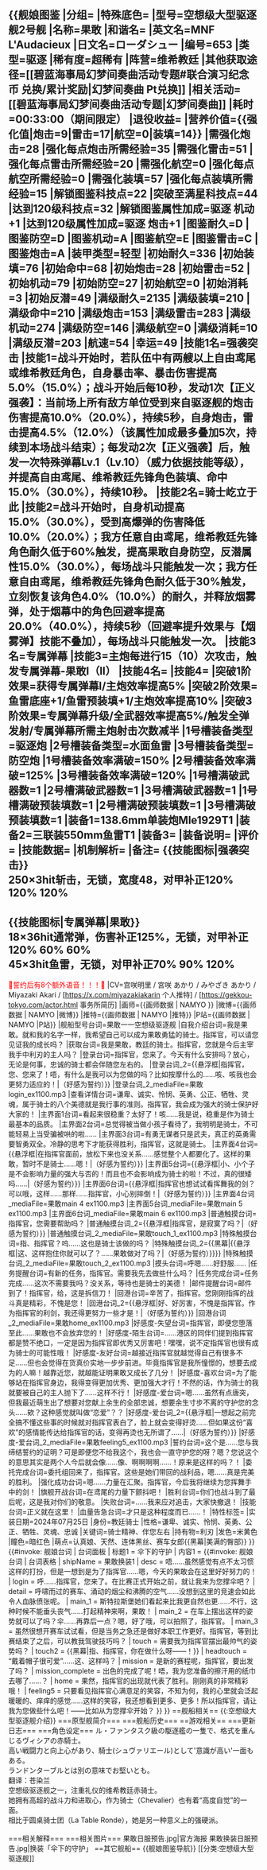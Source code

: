 {{舰娘图鉴
|分组=
|特殊底色=
|型号=空想级大型驱逐舰2号舰
|名称=果敢
|和谐名=
|英文名=MNF L'Audacieux
|日文名=ローダシュー
|编号=653
|类型=驱逐
|稀有度=超稀有
|阵营=维希教廷
|其他获取途径=[[碧蓝海事局幻梦间奏曲活动专题#联合演习纪念币 兑换/累计奖励|幻梦间奏曲 Pt兑换]]
|相关活动=[[碧蓝海事局幻梦间奏曲活动专题|幻梦间奏曲]]
|耗时=00:33:00（期间限定）
|退役收益=<!--无法退役则填无法退役，否则不填-->
|营养价值={{强化值|炮击=9|雷击=17|航空=0|装填=14}}
|需强化炮击=28
|强化每点炮击所需经验=35
|需强化雷击=51
|强化每点雷击所需经验=20
|需强化航空=0
|强化每点航空所需经验=0
|需强化装填=57
|强化每点装填所需经验=15
|解锁图鉴科技点=22
|突破至满星科技点=44
|达到120级科技点=32
|解锁图鉴属性加成=驱逐 机动+1
|达到120级属性加成=驱逐 炮击+1
|图鉴耐久=D
|图鉴防空=D
|图鉴机动=A
|图鉴航空=E
|图鉴雷击=C
|图鉴炮击=A
|装甲类型=轻型
|初始耐久=336
|初始装填=76
|初始命中=68
|初始炮击=28
|初始雷击=52
|初始机动=79
|初始防空=27
|初始航空=0
|初始消耗=3
|初始反潜=49
|满级耐久=2135
|满级装填=210
|满级命中=210
|满级炮击=153
|满级雷击=283
|满级机动=274
|满级防空=146
|满级航空=0
|满级消耗=10
|满级反潜=203
|航速=54
|幸运=49
|技能1名=强袭突击
|技能1=战斗开始时，若队伍中有两艘以上自由鸢尾或维希教廷角色，自身暴击率、暴击伤害提高5.0%（15.0%）；战斗开始后每10秒，发动1次【正义强袭】：当前场上所有敌方单位受到来自驱逐舰的炮击伤害提高10.0%（20.0%），持续5秒，自身炮击，雷击提高4.5%（12.0%）（该属性加成最多叠加5次，持续到本场战斗结束）；每发动2次【正义强袭】后，触发一次特殊弹幕Lv.1（Lv.10）（威力依据技能等级），并提高自由鸢尾、维希教廷先锋角色装填、命中15.0%（30.0%），持续10秒。
|技能2名=骑士屹立于此
|技能2=战斗开始时，自身机动提高15.0%（30.0%），受到高爆弹的伤害降低10.0%（20.0%）；我方任意自由鸢尾，维希教廷先锋角色耐久低于60%触发，提高果敢自身防空，反潜属性15.0%（30.0%），每场战斗只能触发一次；我方任意自由鸢尾，维希教廷先锋角色耐久低于30%触发，立刻恢复该角色4.0%（10.0%）的耐久，并释放烟雾弹，处于烟幕中的角色回避率提高20.0%（40.0%），持续5秒（回避率提升效果与【烟雾弹】技能不叠加），每场战斗只能触发一次。
|技能3名=专属弹幕
|技能3=主炮每进行15（10）次攻击，触发专属弹幕-果敢I（II）
|技能4名=
|技能4=
|突破1阶效果=获得专属弹幕I/主炮效率提高5%
|突破2阶效果=鱼雷底座+1/鱼雷预装填+1/主炮效率提高10%
|突破3阶效果=专属弹幕升级/全武器效率提高5%/触发全弹发射/专属弹幕所需主炮射击次数减半
|1号槽装备类型=驱逐炮
|2号槽装备类型=水面鱼雷
|3号槽装备类型=防空炮
|1号槽装备效率满破=150%
|2号槽装备效率满破=125%
|3号槽装备效率满破=120%
|1号槽满破武器数=1
|2号槽满破武器数=1
|3号槽满破武器数=1
|1号槽满破预装填数=1
|2号槽满破预装填数=1
|3号槽满破预装填数=1
|装备1=138.6mm单装炮Mle1929T1
|装备2=三联装550mm鱼雷T1
|装备3=
|装备说明=
|评价=
|技能数据=
|机制解析=
|备注=
{{技能图标|强袭突击}}<br>
250×3hit斩击，无锁，宽度48，对甲补正120% 120% 120%<br>
----
{{技能图标|专属弹幕|果敢}}<br>
18×36hit通常弹，伤害补正125%，无锁，对甲补正120% 60% 60%<br>
45×3hit鱼雷，无锁，对甲补正70% 90% 120%<br>
----
<span style="color:red;">💓誓约后有8个额外语音！！！💓</span>
|CV=宫咲明里 / 宮咲 あかり / みやざき あかり / Miyazaki Akari / [https://x.com/miyazakiakarin 个人推特] / [https://gekkou-tokyo.com/actor.html 事务所简历]
|画师={{画师数据 | NAMYO }}
|微博={{画师数据 | NAMYO |微博}}
|推特={{画师数据 | NAMYO |推特}}
|P站={{画师数据 | NAMYO |P站}}
|舰船型号台词=果敢一一空想级驱逐舰
|自我介绍台词=我是果敢。就和我的名字一样，我希望自己可以成为果敢勇猛的骑士。指挥官，可以请您见证我的成长吗？
|获取台词=我是果敢，教廷的骑士。指挥官，您就是今后主宰我手中利刃的主人吗？
|登录台词=指挥官，您来了。今天有什么安排吗？放心，无论是何事，忠诚的骑士都会伴随您左右的。
|登录台词_2={{悬浮框|指挥官，您、您来了！唔，有什么是我可以为您做的吗？比如按摩什么的……咳、咳我也会更努力适应的！|（好感为誓约）}}
|登录台词_2_mediaFile=果敢login_ex1100.mp3
|查看详情台词=谦卑、诚实、怜悯、英勇、公正、牺牲、灵魂，属于骑士的八个美德就是我行事的准则。指挥官，我会成为强大的骑士保护好大家的！
|主界面1台词=看起来很稳重？太好了！咳……我是说，稳重是作为骑士最基本的品质。
|主界面2台词=总觉得被当做小孩子看待了，我明明是骑士，不可能轻易上当受骗被哄的啦……
|主界面3台词=有勇无谋者只是武夫，真正的英勇需要智勇双全。冷静的思考下才能获得胜利，指挥官，这就是骑士。
|主界面4台词={{悬浮框|在指挥官面前，放松下来也没关系……感觉整个人都要化了。这样的果敢，暂时不是骑士……嗯！|（好感为誓约）}}
|主界面5台词={{悬浮框|小、小个子是不会影响力量的强大与否的！而且也不会影响成为骑士的啦！不过，真的很矮吗……|（好感为誓约）}}
|主界面6台词={{悬浮框|指挥官也想试试看挥舞我的剑？可以哦，这样……那样……指挥官，小心别摔倒！|（好感为誓约）}}
|主界面4台词_mediaFile=果敢main 4 ex1100.mp3
|主界面5台词_mediaFile=果敢main 5 ex1100.mp3
|主界面6台词_mediaFile=果敢main 6 ex1100.mp3
|普通触摸台词=指挥官，您需要帮助吗？
|普通触摸台词_2={{悬浮框|指挥官，是寂寞了吗？|（好感为誓约）}}
|普通触摸台词_2_mediaFile=果敢touch_1_ex1100.mp3
|特殊触摸台词=指、指挥官？呜……这也是骑士该做的吗？
|特殊触摸台词_2={{黑幕|{{悬浮框|这、这样抱住你就可以了？……果敢做对了吗？|（好感为誓约）}}}}
|特殊触摸台词_2_mediaFile=果敢touch_2_ex1100.mp3
|摸头台词=呼嗯……好舒服……
|任务提醒台词=有新的任务，指挥官。需要我先去做些什么吗？
|任务完成台词=任务完成……这次不需要我吗？没关系，等待也是骑士的美德！
|邮件提醒台词=邮件到了！指挥官，给，这是拆信刀！
|回港台词=辛苦了，指挥官。您刚刚指挥的战斗真是精彩，不愧是您！
|回港台词_2={{悬浮框|好、好厉害，不愧是指挥官。作为指挥官的利剑，我还得更努力一些才是！|（好感为誓约）}}
|回港台词_2_mediaFile=果敢home_ex1100.mp3
|好感度-失望台词=指挥官，即便您堕落至此……果敢也不会放弃您的！
|好感度-陌生台词=……港区的同伴们提到指挥官都是赞不绝口，一定是因为指挥官即优秀又厉害吧！嘿嘿，说不定指挥官也很有成为骑士的可能性哦！
|好感度-友好台词=越接近指挥官就越觉得自己有很多不足……但也会觉得在货真价实地一步步前进。毕竟指挥官是我所憧憬的，想要去成为的人嘛！越靠近您，就越能证明果敢又成长了几分！
|好感度-喜欢台词=为了能够站在指挥官身边，我得变得更加优秀、更加强大才行！不然的话，作为骑士的我就要被自己的主人抛下了……这样不行！
|好感度-爱台词=嗯……虽然有点唐突，但我最近萌生出了想要对您献上余生的全部忠诚，想要余生寸步不离的守护您的念头……欸？这种感觉就叫做“恋爱”？？
|好感度-爱台词_2={{悬浮框|一想起之前完全搞不懂这些事的时候就对指挥官表白了，脸上就会变得好烫……但如果这份“喜欢”的感情能传达给指挥官的话，变得再烫也无所谓了……|（好感为誓约）}}
|好感度-爱台词_2_mediaFile=果敢feeling5_ex1100.mp3
|誓约台词=这个是……您与我缔结誓约的证明？可是即便您不给我这个，我也会一直守护您的呀？嗯？您说这个的意思其实是两个人今后就会像……像、啊啊啊啊……！原来是这样的吗？！
|委托完成台词=委托组回来了，指挥官。这些是她们带回的战利品，嗯……真是完美的胜利。
|强化成功台词=嗯……力量在汇聚。指挥官，今后我将继续为您挥舞手中的剑！
|旗舰开战台词=在鸢尾的力量下颤抖吧！
|胜利台词=你们也战斗到了最后呢，这是我对你们的敬意。
|失败台词=……我来应对追击，大家快撤退！
|技能台词=正义就在这里！
|血量告急台词=才只是这种程度而已……！
|特性标签=
|实装日期=2024年07月25日
|身份=教廷骑士
|性格=谦卑、诚实、怜悯、英勇、公正、牺牲、灵魂、忠诚
|关键词=骑士精神、伴您左右
|持有物=利刃
|发色=米黄色
|瞳色=暗红色
|萌点=认真娘、天然、连体黑丝、赛车女郎{{黑幕|美满的臀部}}
}}
{{#invoke: 舰娘台词 | 台词面板 
| 标题1 = 伞下的守护
| 内容1 = {{#invoke: 舰娘台词 | 台词表格
  | shipName = 果敢换装1
  | desc = 唔……虽然感觉有点不太习惯这样的打扮，但是一想到是为了指挥官……嗯，今天的果敢会在这里好好努力的！
  | login = 呼……指挥官，您来了。在比赛正式开始之前，就让我来为您撑伞吧？
  | detail = 呼啸而过的赛车、涌动的烟尘和沸腾的空气……没想到这里的竞速会如此令人血脉偾张呢。
  | main_1 = 斯特拉斯堡她们看起来比我更自然也更……不行，这种时候不能垂头丧气……打起精神来啊，果敢！
  | main_2 = 在车上摆出这样的姿势就可以了吗？伞……再靠后一点？嗯，好了哦，可以拍照了，指挥官。
  | main_3 = 虽然很想开赛车试试看，但是当务之急还是做好本职工作更好。指挥官，等到比赛结束了之后，可以教我驾驶技巧吗？
  | touch = 需要我为指挥官摆出最帅气的姿势吗？
  | touch2 = {{黑幕|指、指挥官，你在做什么呀——！}}
  | headtouch = “戴着帽子很可爱”……这、这样吗？
  | mission = 是新的赛程呢，指挥官，要出发了吗？
  | mission_complete = 出色的完成了呢！唔，我为您准备的擦汗用的纸巾去哪了……？
  | home = 果然，指挥官的出现就代表了胜利。刚刚真的非常精彩哦！
  | feeling5 = 只要看见指挥官心满意足的笑容，不知为何，我的心里就会泛起暖暖的、痒痒的感觉……这样的笑容，我还想看到更多、更多！所以指挥官，请让我为您做些什么吧！——比如从为您撑伞开始？
  }}
}}
==舰船相关==
{{:空想级大型驱逐舰介绍}}
===原型舰简介===
===舰船历史===
==游戏相关==
===更新日志===
===角色设定===
ル・ファンタスク級の駆逐艦の一隻で、格式を重んじるヴィシアの赤騎士。<br>
高い戦闘力と向上心があり、騎士(シュヴァリエール)として'意識が高い'一面もある。<br>
ランドンターブルとは別の意味でお堅いとも。<br>
翻译：苍染兰<br>
空想级驱逐舰之一，注重礼仪的维希教廷赤骑士。<br>
她拥有高超的战斗力和进取心，作为骑士（Chevalier）也有着“高度自觉”的一面。<br>
相比于圆桌骑士团（La Table Ronde），她是另一种意义上的强硬派。<br><br>
===相关解释===
===相关图片===
<gallery mode="packed" heights="250px">
果敢日服预告.jpg|官方海报
果敢换装日服预告.jpg|换装「伞下的守护」
</gallery>
==其它舰船==
{{舰娘图鉴导航}}
[[分类:空想级大型驱逐舰]]